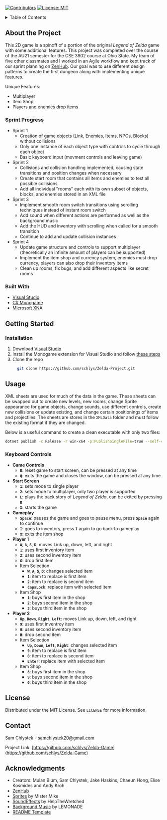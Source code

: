 [![Contributors][contributors-shield]][contributors-url]
[![License: MIT](https://img.shields.io/badge/License-MIT-yellow.svg?style=for-the-badge)](https://opensource.org/licenses/MIT)


<!-- TABLE OF CONTENTS -->
<details>
  <summary>Table of Contents</summary>
  <ol>
    <li>
      <a href="#about-the-project">About The Project</a>
      <ul>
        <li><a href="#sprint-progress">Sprint Progress</a></li>
        <li><a href="#built-with">Built With</a></li>
      </ul>
    </li>
    <li>
      <a href="#getting-started">Getting Started</a>
      <ul>
        <li><a href="#installation">Installation</a></li>
      </ul>
    </li>
    <li>
      <a href="#usage">Usage</a>
      <ul>
        <li><a href="keyboard-controls">Keyboard Controls</a></li>
      </ul>
    </li>
    <li><a href="#license">License</a></li>
    <li><a href="#contact">Contact</a></li>
    <li><a href="#acknowledgments">Acknowledgments</a></li>
  </ol>
</details>

## About the Project
This 2D game is a spinoff of a portion of the original *Legend of Zelda* game with some additional features.
This project was completed over the course of the AU21 semester for the CSE 3902 course at Ohio State.
My team of five other classmates and I worked in an Agile workflow and kept track of our sprint planning on
[ZenHub](https://www.zenhub.com/). Our goal was to use different design patterns to create the first dungeon
along with implementing unique features. 

Unique Features:
* Multiplayer
* Item Shop
* Players and enemies drop items

### Sprint Progress
* Sprint 1
    * Creation of game objects (Link, Enemies, Items, NPCs, Blocks) without collisions
    * Only one instance of each object type with controls to cycle through each object
    * Basic keyboard input (movment controls and leaving game)
* Sprint 2
    * Collisions and collision handling implemented, causing state transitions and position changes when necessary
    * Create start room that contains all items and enemies to test all possible collisions
    * Add all individual "rooms" each with its own subset of objects, blocks, and enemies stored in an XML file
* Sprint 3
    * Implement smooth room switch transitions using scrolling techniques instead of instant room switch
    * Add sound when different actions are performed as well as the background music
    * Add the HUD and inventory with scrolling when called for a smooth transition
    * Continue to add and update collision instances
* Sprint 4
    * Update game structure and controls to support multiplayer (theoretically an infinite amount of players can be supported)
    * Implement the item shop and currency system, enemies must drop currency, players can also drop their inventory items
    * Clean up rooms, fix bugs, and add different aspects like secret rooms

### Built With
* [Visual Studio](https://visualstudio.microsoft.com/)
* [C# Monogame](https://www.monogame.net/)
* [Microsoft XNA](https://www.microsoft.com/en-us/download/details.aspx?id=20914)



## Getting Started

### Installation
1. Download [Visual Studio](https://visualstudio.microsoft.com/)
2. Install the Monogame extension for Visual Studio and follow [these steps](https://docs.monogame.net/articles/getting_started/1_setting_up_your_development_environment_windows.html)
3. Clone the repo
    ```sh
      git clone https://github.com/schlys/Zelda-Project.git
    ```



## Usage
XML sheets are used for much of the data in the game. These sheets can be swapped out to create new levels, new rooms, 
change Sprite appearance for game objects, change sounds, use different controls, create new collisions or update existing,
and change certain positionings of items and projectiles. The sheets are stores in the `XMLData` folder and must follow the
existing format if they are changed.

Below is a useful command to create a clean executable with only two files:
```sh
dotnet publish -c Release -r win-x64 -p:PublishSingleFile=true --self-contained
```

### Keyboard Controls
* **Game Controls**
    * **`R`**: reset game to start screen, can be pressed at any time
    * **`Q`**: exits the game and closes the window, can be pressed at any time
* **Start Screen**
    * **`1`**: sets mode to single player
    * **`2`**: sets mode to multiplayer, only two player is supported
    * **`L`**: plays the back story of *Legend of Zelda*, can be exited by pressing **`R`**
    * **`X`**: starts the game
* **Gameplay**
    * **`Space`**: pauses the game and goes to pause menu, press **`Space`** again to continue
    * **`I`**: goes to inventory, press **`I`** again to go back to gameplay
    * **`X`**: exits the item shop
* **Player 1**
    * **`W`**, **`A`**, **`S`**, **`D`**: moves Link up, down, left, and right
    * **`1`**: uses first inventory item
    * **`2`**: uses second inventory item
    * **`G`**: drop first item
    * Item Selection
        * **`W`**, **`A`**, **`S`**, **`D`**: changes selected item
        * **`1`**: item to replace is first item
        * **`2`**: item to replace is second item
        * **`CapsLock`**: replace item with selected item
    * Item Shop
        * **`1`**: buys first item in the shop
        * **`2`**: buys second item in the shop
        * **`3`**: buys third item in the shop
* **Player 2**
    * **`Up`**, **`Down`**, **`Right`**, **`Left`**: moves Link up, down, left, and right
    * **`9`**: uses first inventroy item
    * **`0`**: uses second inventory item
    * **`H`**: drop second item
    * Item Selection
        * **`Up`**, **`Down`**, **`Left`**, **`Right`**: changes selected item
        * **`9`**: item to replace is first item
        * **`0`**: item to replace is second item
        * **`Enter`**: replace item with selected item
    * Item Shop
        * **`8`**: buys first item in the shop
        * **`9`**: buys second item in the shop
        * **`0`**: buys third item in the shop


## License
Distributed under the MIT License. See `LICENSE` for more information.



## Contact
Sam Chlystek - samchlystek20@gmail.com

Project Link: [https://github.com/schlys/Zelda-Game](https://github.com/schlys/Zelda-Game)



## Acknowledgments
* Creators: Mulan Blum, Sam Chlystek, Jake Haskins, Chaeun Hong, Elise Kosmides and Andy Kroh
* [ZenHub](https://www.zenhub.com/)
* [Sprites](https://www.spriters-resource.com/nes/legendofzelda/) by Mister Mike
* [SoundEffects](https://www.ZeldaSounds.com) by HelpTheWretched
* [Background Music](https://archive.org/details/the-legend-of-zelda-nes-soundtrack) by LEMONADE
* [README Template](https://github.com/othneildrew/Best-README-Template)



[contributors-shield]: https://img.shields.io/github/contributors/schlys/Zelda-Game.svg?style=for-the-badge
[contributors-url]: https://github.com/schlys/Zelda-Game/graphs/contributors

